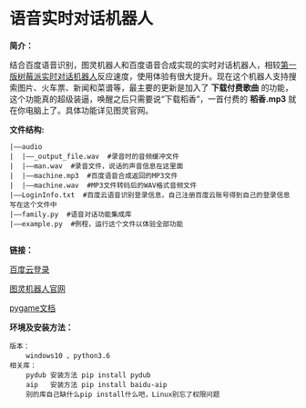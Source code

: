 # 语音实时对话机器人
 **简介：** 

结合百度语音识别，图灵机器人和百度语音合成实现的实时对话机器人，相较[第一版树莓派实时对话机器人](http://blog.csdn.net/lingdongtianxia/article/details/54799306)反应速度，使用体验有很大提升。现在这个机器人支持搜索图片、火车票、新闻和菜谱等，最主要的更新是加入了 **下载付费歌曲** 的功能，这个功能真的超级装逼，唤醒之后只需要说“下载稻香”，一首付费的  **稻香.mp3**  就在你电脑上了。具体功能详见图灵官网。

 **文件结构:** 
```
|——audio
|  |——_output_file.wav  #录音时的音频缓冲文件
|  |——man.wav  #录音文件，说话的声音信息在这里面
|  |——machine.mp3  #百度语音合成返回的MP3文件
|  |——machine.wav  #MP3文件转码后的WAV格式音频文件
|——LoginInfo.txt  #百度云语音识别登录信息，自己注册百度云账号得到自己的登录信息写在这个文件中
|——family.py  #语音对话功能集成库
|——example.py  #例程，运行这个文件以体验全部功能


```
 **链接：** 

[百度云登录](https://login.bce.baidu.com/)

[图灵机器人官网](http://www.tuling123.com/)

[pygame文档](http://pygame.org/docs/)

 **环境及安装方法：**
```
版本：
    windows10 、python3.6
相关库：
    pydub 安装方法 pip install pydub
    aip   安装方法 pip install baidu-aip
    别的库自己缺什么pip install什么吧，Linux别忘了权限问题 
```

